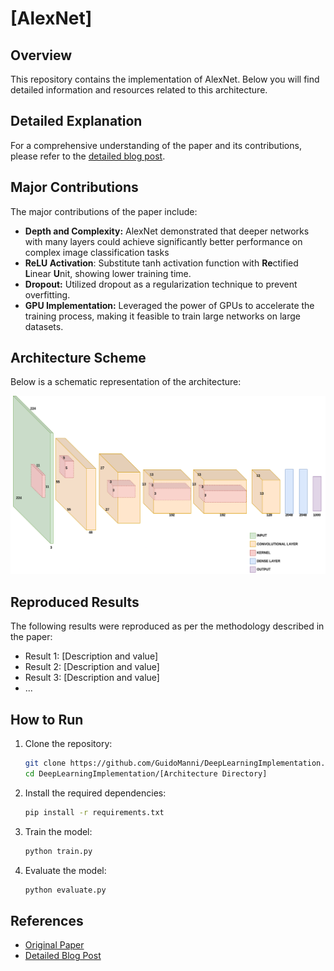 # [AlexNet]

## Overview
This repository contains the implementation of AlexNet. Below you will find detailed information and resources related to this architecture.

## Detailed Explanation
For a comprehensive understanding of the paper and its contributions, please refer to the [detailed blog post](https://gvdmnni.notion.site/AlexNet-caa1c8a968a54179a1da454ff764cb5e?pvs=4).

## Major Contributions
The major contributions of the paper include:
- **Depth and Complexity:** AlexNet demonstrated that deeper networks with many layers could achieve significantly better performance on complex image classification tasks
- **ReLU Activation**: Substitute tanh activation function with **Re**ctified **L**inear **U**nit, showing lower training time.
- **Dropout:** Utilized dropout as a regularization technique to prevent overfitting.
- **GPU Implementation:** Leveraged the power of GPUs to accelerate the training process, making it feasible to train large networks on large datasets.


## Architecture Scheme
Below is a schematic representation of the architecture:

![Architecture Scheme](https://github.com/GuidoManni/DeepLearningImplementation/blob/main/Architectures/AlexNet/src/AlexNet.png)

## Reproduced Results
The following results were reproduced as per the methodology described in the paper:
- Result 1: [Description and value]
- Result 2: [Description and value]
- Result 3: [Description and value]
- ...

## How to Run
1. Clone the repository:
   ```bash
   git clone https://github.com/GuidoManni/DeepLearningImplementation.git
   cd DeepLearningImplementation/[Architecture Directory]
    ```

2. Install the required dependencies:
    ```bash
    pip install -r requirements.txt
    ```

3. Train the model:
    ```bash
    python train.py
    ```
4. Evaluate the model:
    ```bash
    python evaluate.py
    ```

## References
- [Original Paper](https://papers.nips.cc/paper/4824-imagenet-classification-with-deep-convolutional-neural-networks)
- [Detailed Blog Post](https://gvdmnni.notion.site/AlexNet-caa1c8a968a54179a1da454ff764cb5e?pvs=4)
